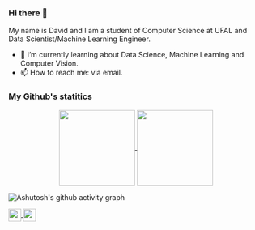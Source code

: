 ### Hi there 👋 
  My name is David and I am a student of Computer Science at UFAL and Data Scientist/Machine Learning Engineer.
- 🌱 I’m currently learning about Data Science, Machine Learning and Computer Vision.
- 📫 How to reach me: via email.

### My Github's statitics
<p align=center>
    <a href="https://github.com/anuraghazra/github-readme-stats" title="Go to Source">
        <img height=150 align="center" src="https://github-readme-stats.vercel.app/api?username=DavidAlexandreTS&count_private=true&show_icons=true&theme=react">
    </a>
    <a href="https://github.com/anuraghazra/github-readme-stats">
    <img height=150 align="center" src="https://github-readme-stats.vercel.app/api/top-langs/?username=DavidAlexandreTS&bg_color=20232a&title_color=61dafb&icon_color=a960ff&text_color=ffffff" />
  </a>
</p>

![Ashutosh's github activity graph](https://activity-graph.herokuapp.com/graph?username=DavidAlexandreTS&theme=react-dark)

<p align=midlle>
    <a href = "mailto:ds.alexandre.p@gmail.com?subject=Olá,%20David!%20" title="E-mail">
        <img height=25 align="center" src = "https://img.shields.io/badge/Gmail-D14836?style=for-the-badge&logo=gmail&logoColor=white&link=mailto:dsa@ic.ufal.br?subject=Olá,%20David!%20">
    </a>
    <a href = "https://www.linkedin.com/in/david-alexandre-08486a153/" title="linkedin">
        <img height=25 align="center" src="https://img.shields.io/badge/LinkedIn-0077B5?style=for-the-badge&logo=linkedin&logoColor=white">
    </a>
</p>
<!--
**DavidAlexandreTS/DavidAlexandreTS** is a ✨ _special_ ✨ repository because its `README.md` (this file) appears on your GitHub profile.

Here are some ideas to get you started:


- 🔭 I’m currently working on ...
- 🌱 I’m currently learning ...
- 👯 I’m looking to collaborate on ...
- 🤔 I’m looking for help with ...
- 💬 Ask me about ...
- 📫 How to reach me: ...
- 😄 Pronouns: ...
- ⚡ Fun fact: ...
-->

